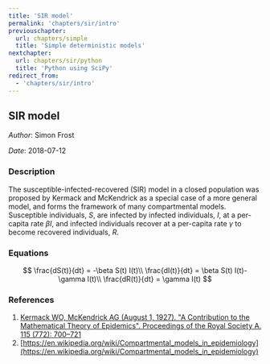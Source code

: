 ```yaml
---
title: 'SIR model'
permalink: 'chapters/sir/intro'
previouschapter:
  url: chapters/simple
  title: 'Simple deterministic models'
nextchapter:
  url: chapters/sir/python
  title: 'Python using SciPy'
redirect_from:
  - 'chapters/sir/intro'
---
```


## SIR model

*Author*: Simon Frost

*Date*: 2018-07-12

### Description

The susceptible-infected-recovered (SIR) model in a closed population was proposed by Kermack and McKendrick as a special case of a more general model, and forms the framework of many compartmental models. Susceptible individuals, $S$, are infected by infected individuals, $I$, at a per-capita rate $\beta I$, and infected individuals recover at a per-capita rate $\gamma$ to become recovered individuals, $R$.

### Equations

$$
\frac{dS(t)}{dt}  = -\beta S(t) I(t)\\
\frac{dI(t)}{dt}  = \beta S(t) I(t)- \gamma I(t)\\
\frac{dR(t)}{dt}  = \gamma I(t)
$$

### References

1. [Kermack WO, McKendrick AG (August 1, 1927). "A Contribution to the Mathematical Theory of Epidemics". Proceedings of the Royal Society A. 115 (772): 700–721](https://doi.org/10.1098/rspa.1927.0118)
1. [https://en.wikipedia.org/wiki/Compartmental_models_in_epidemiology](https://en.wikipedia.org/wiki/Compartmental_models_in_epidemiology)
